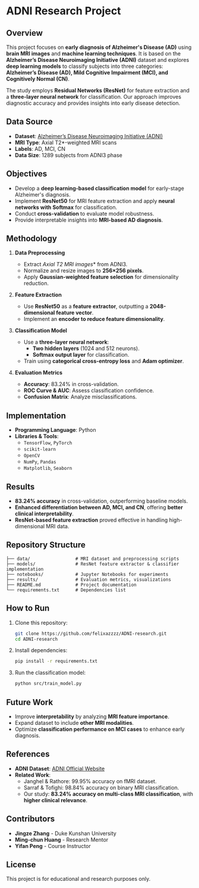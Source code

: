 # ADNI Research Project

## Overview
This project focuses on **early diagnosis of Alzheimer's Disease (AD)** using **brain MRI images** and **machine learning techniques**. It is based on the **Alzheimer’s Disease Neuroimaging Initiative (ADNI)** dataset and explores **deep learning models** to classify subjects into three categories: **Alzheimer’s Disease (AD), Mild Cognitive Impairment (MCI), and Cognitively Normal (CN)**.

The study employs **Residual Networks (ResNet)** for feature extraction and a **three-layer neural network** for classification. Our approach improves diagnostic accuracy and provides insights into early disease detection.

## Data Source
- **Dataset**: [Alzheimer’s Disease Neuroimaging Initiative (ADNI)](https://adni.loni.usc.edu/)
- **MRI Type**: Axial T2*-weighted MRI scans
- **Labels**: AD, MCI, CN
- **Data Size**: 1289 subjects from ADNI3 phase

## Objectives
- Develop a **deep learning-based classification model** for early-stage Alzheimer's diagnosis.
- Implement **ResNet50** for MRI feature extraction and apply **neural networks with Softmax** for classification.
- Conduct **cross-validation** to evaluate model robustness.
- Provide interpretable insights into **MRI-based AD diagnosis**.

## Methodology
1. **Data Preprocessing**
   - Extract **Axial T2* MRI images** from ADNI3.
   - Normalize and resize images to **256×256 pixels**.
   - Apply **Gaussian-weighted feature selection** for dimensionality reduction.

2. **Feature Extraction**
   - Use **ResNet50** as a **feature extractor**, outputting a **2048-dimensional feature vector**.
   - Implement an **encoder to reduce feature dimensionality**.

3. **Classification Model**
   - Use a **three-layer neural network**:
     - **Two hidden layers** (1024 and 512 neurons).
     - **Softmax output layer** for classification.
   - Train using **categorical cross-entropy loss** and **Adam optimizer**.

4. **Evaluation Metrics**
   - **Accuracy**: 83.24% in cross-validation.
   - **ROC Curve & AUC**: Assess classification confidence.
   - **Confusion Matrix**: Analyze misclassifications.

## Implementation
- **Programming Language**: Python
- **Libraries & Tools**:
  - `TensorFlow`, `PyTorch`
  - `scikit-learn`
  - `OpenCV`
  - `NumPy`, `Pandas`
  - `Matplotlib`, `Seaborn`

## Results
- **83.24% accuracy** in cross-validation, outperforming baseline models.
- **Enhanced differentiation between AD, MCI, and CN**, offering **better clinical interpretability**.
- **ResNet-based feature extraction** proved effective in handling high-dimensional MRI data.

## Repository Structure
```
├── data/                 # MRI dataset and preprocessing scripts
├── models/               # ResNet feature extractor & classifier implementation
├── notebooks/            # Jupyter Notebooks for experiments
├── results/              # Evaluation metrics, visualizations
├── README.md             # Project documentation
└── requirements.txt      # Dependencies list
```

## How to Run
1. Clone this repository:
   ```bash
   git clone https://github.com/felixazzzz/ADNI-research.git
   cd ADNI-research
   ```
2. Install dependencies:
   ```bash
   pip install -r requirements.txt
   ```
3. Run the classification model:
   ```bash
   python src/train_model.py
   ```

## Future Work
- Improve **interpretability** by analyzing **MRI feature importance**.
- Expand dataset to include **other MRI modalities**.
- Optimize **classification performance on MCI cases** to enhance early diagnosis.

## References
- **ADNI Dataset**: [ADNI Official Website](https://adni.loni.usc.edu/)
- **Related Work**: 
  - Janghel & Rathore: 99.95% accuracy on fMRI dataset.
  - Sarraf & Tofighi: 98.84% accuracy on binary MRI classification.
  - Our study: **83.24% accuracy on multi-class MRI classification**, with **higher clinical relevance**.

## Contributors
- **Jingze Zhang** - Duke Kunshan University
- **Ming-chun Huang** - Research Mentor
- **Yifan Peng** - Course Instructor

## License
This project is for educational and research purposes only.
